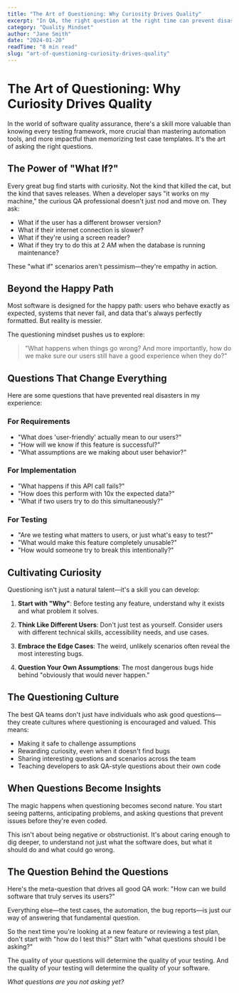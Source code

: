 ```yaml
---
title: "The Art of Questioning: Why Curiosity Drives Quality"
excerpt: "In QA, the right question at the right time can prevent disasters. But how do we cultivate that questioning mindset?"
category: "Quality Mindset"
author: "Jane Smith"
date: "2024-01-20"
readTime: "8 min read"
slug: "art-of-questioning-curiosity-drives-quality"
---
```


# The Art of Questioning: Why Curiosity Drives Quality

In the world of software quality assurance, there's a skill more valuable than knowing every testing framework, more crucial than mastering automation tools, and more impactful than memorizing test case templates. It's the art of asking the right questions.

## The Power of "What If?"

Every great bug find starts with curiosity. Not the kind that killed the cat, but the kind that saves releases. When a developer says "it works on my machine," the curious QA professional doesn't just nod and move on. They ask:

- What if the user has a different browser version?
- What if their internet connection is slower?
- What if they're using a screen reader?
- What if they try to do this at 2 AM when the database is running maintenance?

These "what if" scenarios aren't pessimism—they're empathy in action.

## Beyond the Happy Path

Most software is designed for the happy path: users who behave exactly as expected, systems that never fail, and data that's always perfectly formatted. But reality is messier.

The questioning mindset pushes us to explore:

> "What happens when things go wrong? And more importantly, how do we make sure our users still have a good experience when they do?"

## Questions That Change Everything

Here are some questions that have prevented real disasters in my experience:

### For Requirements
- "What does 'user-friendly' actually mean to our users?"
- "How will we know if this feature is successful?"
- "What assumptions are we making about user behavior?"

### For Implementation
- "What happens if this API call fails?"
- "How does this perform with 10x the expected data?"
- "What if two users try to do this simultaneously?"

### For Testing
- "Are we testing what matters to users, or just what's easy to test?"
- "What would make this feature completely unusable?"
- "How would someone try to break this intentionally?"

## Cultivating Curiosity

Questioning isn't just a natural talent—it's a skill you can develop:

1. **Start with "Why"**: Before testing any feature, understand why it exists and what problem it solves.

2. **Think Like Different Users**: Don't just test as yourself. Consider users with different technical skills, accessibility needs, and use cases.

3. **Embrace the Edge Cases**: The weird, unlikely scenarios often reveal the most interesting bugs.

4. **Question Your Own Assumptions**: The most dangerous bugs hide behind "obviously that would never happen."

## The Questioning Culture

The best QA teams don't just have individuals who ask good questions—they create cultures where questioning is encouraged and valued. This means:

- Making it safe to challenge assumptions
- Rewarding curiosity, even when it doesn't find bugs
- Sharing interesting questions and scenarios across the team
- Teaching developers to ask QA-style questions about their own code

## When Questions Become Insights

The magic happens when questioning becomes second nature. You start seeing patterns, anticipating problems, and asking questions that prevent issues before they're even coded.

This isn't about being negative or obstructionist. It's about caring enough to dig deeper, to understand not just what the software does, but what it should do and what could go wrong.

## The Question Behind the Questions

Here's the meta-question that drives all good QA work: "How can we build software that truly serves its users?"

Everything else—the test cases, the automation, the bug reports—is just our way of answering that fundamental question.

So the next time you're looking at a new feature or reviewing a test plan, don't start with "how do I test this?" Start with "what questions should I be asking?"

The quality of your questions will determine the quality of your testing. And the quality of your testing will determine the quality of your software.

*What questions are you not asking yet?*